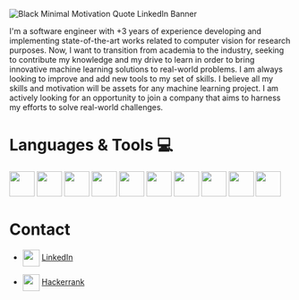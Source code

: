 
![Black Minimal Motivation Quote LinkedIn Banner](https://github.com/SebastianSRL/SebastianSRL/assets/66753336/565c377d-a3c2-4eed-a07c-a36e7c2fb274)


I'm a software engineer with +3 years of experience developing and implementing state-of-the-art works related to computer vision for research purposes. Now, I want to transition from academia to the industry, seeking to contribute my knowledge and my drive to learn in order to bring innovative machine learning solutions to real-world problems. I am always looking to improve and add new tools to my set of skills. I believe all my skills and motivation will be assets for any machine learning project. I am actively looking for an opportunity to join a company that aims to harness my efforts to solve real-world challenges.

# Languages & Tools 💻
<p>
<img src="https://cdn.jsdelivr.net/gh/devicons/devicon/icons/python/python-original.svg" width=45 height=45/>
<img src="https://cdn.jsdelivr.net/gh/devicons/devicon/icons/numpy/numpy-original-wordmark.svg" width=45 height=45/>
<img src="https://cdn.jsdelivr.net/gh/devicons/devicon/icons/tensorflow/tensorflow-original.svg" width=45 height=45/>
<img src="https://cdn.jsdelivr.net/gh/devicons/devicon/icons/pytorch/pytorch-original-wordmark.svg" width=45 height=45/>
<img src="https://cdn.jsdelivr.net/gh/devicons/devicon/icons/docker/docker-original-wordmark.svg" width=45 height=45/>
<img src="https://cdn.jsdelivr.net/gh/devicons/devicon/icons/postgresql/postgresql-original.svg" width=45 height=45/>  
<img src="https://cdn.jsdelivr.net/gh/devicons/devicon/icons/redis/redis-original-wordmark.svg" width=45 height=45 />
<img src="https://cdn.jsdelivr.net/gh/devicons/devicon/icons/vscode/vscode-original.svg" width=45 height=45/>
<img src="https://cdn.jsdelivr.net/gh/devicons/devicon/icons/git/git-original.svg" width=45 height=45/>
<img src="https://cdn.jsdelivr.net/gh/devicons/devicon/icons/inkscape/inkscape-original-wordmark.svg" width=45 height=45/>
</p>

# Contact

- <img align="center" src="https://cdn.jsdelivr.net/gh/devicons/devicon/icons/linkedin/linkedin-original.svg" width=30 height="auto"/> [LinkedIn](https://www.linkedin.com/in/sbstnai/)
  
- <img align="center" src="https://raw.githubusercontent.com/rahuldkjain/github-profile-readme-generator/master/src/images/icons/Social/hackerrank.svg" width=30 height="auto"/> [Hackerrank](https://www.hackerrank.com/sebastian_river4)
     

